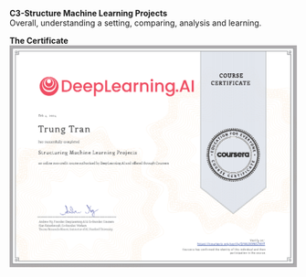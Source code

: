 **C3-Structure Machine Learning Projects**    
Overall, understanding a setting, comparing, analysis and learning.   

**The Certificate**   
![Alt text](https://github.com/J3rryTr/Coursera_DL_Specialization/blob/main/C3%20-%20Structuring%20Machine%20Learning%20Projects/c3.png)